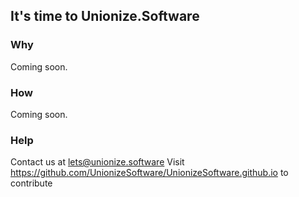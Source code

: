 ## It's time to Unionize.Software

### Why
Coming soon.

### How
Coming soon.

### Help

Contact us at lets@unionize.software
Visit https://github.com/UnionizeSoftware/UnionizeSoftware.github.io to contribute
